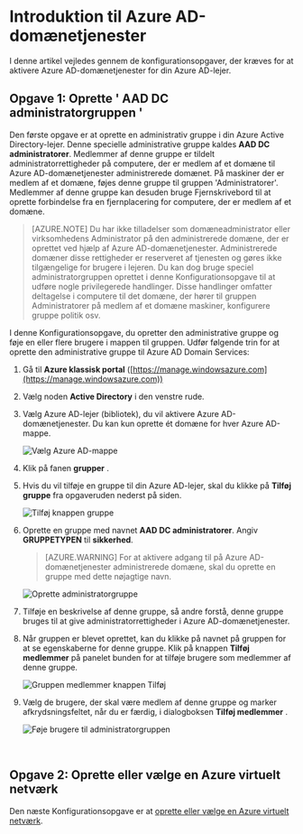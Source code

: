 <properties
    pageTitle="Azure AD-domænetjenester: Oprette AAD DC administratorgruppen | Microsoft Azure"
    description="Introduktion til Azure Active Directory Domain Services"
    services="active-directory-ds"
    documentationCenter=""
    authors="mahesh-unnikrishnan"
    manager="stevenpo"
    editor="curtand"/>

<tags
    ms.service="active-directory-ds"
    ms.workload="identity"
    ms.tgt_pltfrm="na"
    ms.devlang="na"
    ms.topic="article"
    ms.date="10/03/2016"
    ms.author="maheshu"/>

# <a name="get-started-with-azure-ad-domain-services"></a>Introduktion til Azure AD-domænetjenester

I denne artikel vejledes gennem de konfigurationsopgaver, der kræves for at aktivere Azure AD-domænetjenester for din Azure AD-lejer.

## <a name="task-1-create-the-aad-dc-administrators-group"></a>Opgave 1: Oprette ' AAD DC administratorgruppen '
Den første opgave er at oprette en administrativ gruppe i din Azure Active Directory-lejer. Denne specielle administrative gruppe kaldes **AAD DC administratorer**. Medlemmer af denne gruppe er tildelt administratorrettigheder på computere, der er medlem af et domæne til Azure AD-domænetjenester administrerede domænet. På maskiner der er medlem af et domæne, føjes denne gruppe til gruppen 'Administratorer'. Medlemmer af denne gruppe kan desuden bruge Fjernskrivebord til at oprette forbindelse fra en fjernplacering for computere, der er medlem af et domæne.  

> [AZURE.NOTE] Du har ikke tilladelser som domæneadministrator eller virksomhedens Administrator på den administrerede domæne, der er oprettet ved hjælp af Azure AD-domænetjenester. Administrerede domæner disse rettigheder er reserveret af tjenesten og gøres ikke tilgængelige for brugere i lejeren. Du kan dog bruge speciel administratorgruppen oprettet i denne Konfigurationsopgave til at udføre nogle privilegerede handlinger. Disse handlinger omfatter deltagelse i computere til det domæne, der hører til gruppen Administratorer på medlem af et domæne maskiner, konfigurere gruppe politik osv.

I denne Konfigurationsopgave, du opretter den administrative gruppe og føje en eller flere brugere i mappen til gruppen. Udfør følgende trin for at oprette den administrative gruppe til Azure AD Domain Services:

1. Gå til **Azure klassisk portal** ([https://manage.windowsazure.com](https://manage.windowsazure.com))

2. Vælg noden **Active Directory** i den venstre rude.

3. Vælg Azure AD-lejer (bibliotek), du vil aktivere Azure AD-domænetjenester. Du kan kun oprette ét domæne for hver Azure AD-mappe.

    ![Vælg Azure AD-mappe](./media/active-directory-domain-services-getting-started/select-aad-directory.png)

4. Klik på fanen **grupper** .

5. Hvis du vil tilføje en gruppe til din Azure AD-lejer, skal du klikke på **Tilføj gruppe** fra opgaveruden nederst på siden.

    ![Tilføj knappen gruppe](./media/active-directory-domain-services-getting-started/add-group-button.png)

6. Oprette en gruppe med navnet **AAD DC administratorer**. Angiv **GRUPPETYPEN** til **sikkerhed**.

    > [AZURE.WARNING] For at aktivere adgang til på Azure AD-domænetjenester administrerede domæne, skal du oprette en gruppe med dette nøjagtige navn.

    ![Oprette administratorgruppe](./media/active-directory-domain-services-getting-started/create-admin-group.png)

7. Tilføje en beskrivelse af denne gruppe, så andre forstå, denne gruppe bruges til at give administratorrettigheder i Azure AD-domænetjenester.

8. Når gruppen er blevet oprettet, kan du klikke på navnet på gruppen for at se egenskaberne for denne gruppe. Klik på knappen **Tilføj medlemmer** på panelet bunden for at tilføje brugere som medlemmer af denne gruppe.

    ![Gruppen medlemmer knappen Tilføj](./media/active-directory-domain-services-getting-started/add-group-members-button.png)

9. Vælg de brugere, der skal være medlem af denne gruppe og marker afkrydsningsfeltet, når du er færdig, i dialogboksen **Tilføj medlemmer** .

    ![Føje brugere til administratorgruppen](./media/active-directory-domain-services-getting-started/add-group-members.png)

<br>

## <a name="task-2-create-or-select-an-azure-virtual-network"></a>Opgave 2: Oprette eller vælge en Azure virtuelt netværk
Den næste Konfigurationsopgave er at [oprette eller vælge en Azure virtuelt netværk](active-directory-ds-getting-started-vnet.md).
